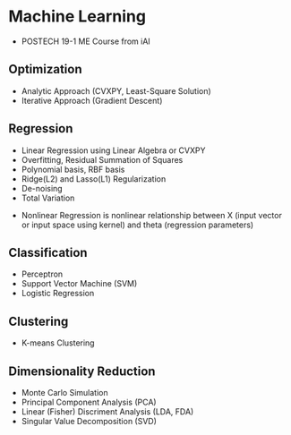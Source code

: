 # Machine Learning
- POSTECH 19-1 ME Course from iAI

## Optimization
- Analytic Approach (CVXPY, Least-Square Solution)
- Iterative Approach (Gradient Descent)

## Regression 
- Linear Regression using Linear Algebra or CVXPY 
- Overfitting, Residual Summation of Squares
- Polynomial basis, RBF basis
- Ridge(L2) and Lasso(L1) Regularization
- De-noising
- Total Variation 

* Nonlinear Regression is nonlinear relationship between  X (input vector or input space using kernel) and theta (regression parameters)

## Classification
- Perceptron 
- Support Vector Machine (SVM) 
- Logistic Regression

## Clustering
- K-means Clustering

## Dimensionality Reduction
- Monte Carlo Simulation
- Principal Component Analysis (PCA)
- Linear (Fisher) Discriment Analysis (LDA, FDA)
- Singular Value Decomposition (SVD)
